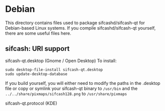 
Debian
====================
This directory contains files used to package sifcashd/sifcash-qt
for Debian-based Linux systems. If you compile sifcashd/sifcash-qt yourself, there are some useful files here.

## sifcash: URI support ##


sifcash-qt.desktop  (Gnome / Open Desktop)
To install:

	sudo desktop-file-install sifcash-qt.desktop
	sudo update-desktop-database

If you build yourself, you will either need to modify the paths in
the .desktop file or copy or symlink your sifcash-qt binary to `/usr/bin`
and the `../../share/pixmaps/sifcash128.png` to `/usr/share/pixmaps`

sifcash-qt.protocol (KDE)

